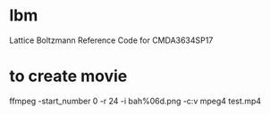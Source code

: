 # lbm
Lattice Boltzmann Reference Code for CMDA3634SP17

# to create movie
ffmpeg -start_number 0 -r 24 -i bah%06d.png -c:v mpeg4 test.mp4
